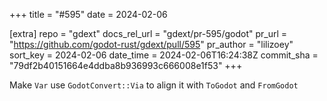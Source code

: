 +++
title = "#595"
date = 2024-02-06

[extra]
repo = "gdext"
docs_rel_url = "gdext/pr-595/godot"
pr_url = "https://github.com/godot-rust/gdext/pull/595"
pr_author = "lilizoey"
sort_key = 2024-02-06
date_time = 2024-02-06T16:24:38Z
commit_sha = "79df2b40151664e4ddba8b936993c666008e1f53"
+++

Make `Var` use `GodotConvert::Via` to align it with `ToGodot` and `FromGodot` 
